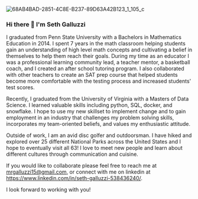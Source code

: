 
![68AB4BAD-2851-4C8E-B237-89D63A42B123_1_105_c](https://github.com/sgalluzzi/sgalluzzi/assets/89170735/07ab974a-b56f-4883-8b37-97f41f4d4279)

### Hi there 👋 I'm Seth Galluzzi

I graduated from Penn State University with a Bachelors in Mathematics Education in 2014. I spent 7 years in the math classroom helping students gain an understanding of high level math concepts and cultivating a belief in themselves to help them reach their goals. During my time as an educator I was a professional learning community lead, a teacher mentor, a basketball coach, and I created an after school tutoring program.  I also collaborated with other teachers to create an SAT prep course that helped students become more comfortable with the testing process and increased students' test scores.

Recently, I graduated from the University of Virginia with a Masters of Data Science. I learned valuable skills including python, SQL, docker, and snowflake. I hope to use my new skillset to implement change and to gain employment in an industry that challenges my problem solving skills, incorporates my team-oriented beliefs, and values my enthusiastic attitude.

Outside of work, I am an avid disc golfer and outdoorsman. I have hiked and explored over 25 different National Parks across the United States and I hope to eventually visit all 63! I love to meet new people and learn about different cultures through communication and cuisine.  

If you would like to collaborate please feel free to reach me at mrgalluzzi15@gmail.com, or connect with me on linkedin at https://www.linkedin.com/in/seth-galluzzi-538436240/.

I look forward to working with you!
